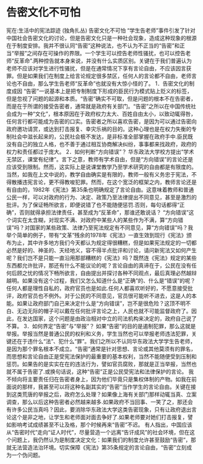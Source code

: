 # 告密文化不可怕

宪在:生活中的宪法踪迹 (独角扎丛)
告密文化不可怕
“学生告老师”事件引发了针对中国社会告密文化的讨论，但是告密文化只是一种社会现象，造成这种现象的根源在于制度安排。我并不很认同“告密”这种说法，也不认为不正当的“告密”和正当“举报”之间存在可操作的界限。一个学生可以控告老师性骚扰，也可以控告老师“反革命”.两种控告就本身来说，并没有什么实质区别。关键在于我们普遍认为老师不应该对学生进行性骚扰，但是在通常情况下享有言论自由，不应该因言获罪。但是如果我们在制度上给言论规定很多禁区，任何人的言论都不自由，老师言论也不自由，那么学生告老师“反革命”也就没有大惊小怪的了。
1．告密文化的制度成因
“告密”一说基本上是把专制制度下形成的臣民行为模式贴上贬义的标签，但是忽视了问题的起源和本质。“告密”确实不可取，但是问题的根本不在告密者，而是在于所谓的接受告密者，通常就是政府有关部门。“告密”之所以在中国传统社会成为一种“文化”，根本原因在于政府权力太大、百姓自由太小，以致动辄得咎，任何言行都可能成为告密的口实。告密者之所以喜欢告密，是因为可以通过告密向政府邀功请赏，或达到打击报复、幸灾乐祸的目的。这种心理也是在权力失衡的专制社会中滋长起来的，公民社会极不发达，是非标准全部掌握在政府手中.臣民既没有自己的独立人格，也不善于通过相互协商解决纠纷，事事都来找政府，政府的权力和责任都过于庞大。
2．如何判断“方向错误”？
华东政法大学校方提出“学术无禁区，课堂有纪律”。言下之意，教师有学术自由，但是“方向错误”的言论还是应该受到限制。然而，这实际上是说课堂教学乃至学术研究的自由都是有限度的。当然，如我在上文中说的，教学自由确实是有限的，教师一般有义务忠于宪法，不得散播违宪言论，更不得教唆犯罪。然而，在这个宽泛的框架之内，教师言论还是有自由的，1982年《宪法》第35条也明确规定了言论自由。这意味着教师和普通公民一样，可以对政府的行为、决定、政策乃至法律提出不同意见，甚至是激烈的批评。为了保证畅所欲言，即便说错了也不能随便惩罚.否则，每句话都得“正确”，否则就得承担法律责任，甚至成为“反革命”，那谁还敢说话？
“方向错误”这个词实在太含糊，对现实不满、对政府中某些人的某些作为不满，算“方向错误”吗？对国家的某些政策、法律乃至宪法规定有不同意见，算“方向错误”吗？我举个简单的例子，带有“文革”残余的1978年《宪法》一直生效到现行《宪法》颁布为止，其中许多地方我们今天都认为规定得很糟糕，但是如果宪法规定的一切都必然是好的、神圣的、天经地义，容不得半点批评和讨论，请问新宪法又如何产生呢？我们岂不是只能一直沿用那部糟糕的《宪法》吗？既然连《宪法》规定的某些东西都允许批评，那还有什么不能议论的呢？言论自由的真谛在于，公民在没有任何后顾之忧的情况下畅所欲言，自由提出并探讨各种不同观点，最后真理必然越辩越明。如果没有这个过程，我们又怎么知道什么是“正确”的、什么是“错误”的呢？
任何人都是理性自私的，政府官员也是如此.任何人都喜欢听好的，不愿意接受批评，政府官员也不例外。对于公民的不同意见，官员很可能听不进去，这是人的本能。如果让政府部门自己来决定什么是“方向错误”，岂不是很危险？这顶不明不白、无边无际的帽子可以戴在任何批评言论之上，人民也就不可能监督政府了。因此，在发达国家，这个问题是由政治相对中立的司法机构来决定的，政府自己说了不算。
3．如何界定“告密”与“举报”？
如果“告密”的目的是遏制犯罪，那么这就是举报。举报当然是普通公民的权利和义务，学生当然也可以举报老师违法犯罪，关键还在于违什么“法”、犯什么“罪”。我们之所以不认同华东政法大学学生告老师，是因为那个罪名根本不成立。“告密”通常是针对思想、言论或其他莫须有的罪名，而思想和言论自由正是受宪法保护的最重要的基本权利，当然不能随便受到压制和惩罚。如果告的是实实在在的违法行为，譬如官员腐败，那就是正当举报，当然也就不属于告密了.或换句话说，这种“告密”正是公民受宪法和法律保护的言论。
我不倾向将主要责任归在告密者身上，因为他们毕竟只是集权体制的产物。如我在前面说的那样，我甚至可以将这种名副其实的“告密”当作学生的言论自由。关键在接到这类荒唐的举报之后，政府怎么处理？如果像上海有关部门那样动辄当真、立案调查，那么以后这种告密者必然越来越多.如果政府不当回事、一笑了之，那还会有许多公民当真吗？因此，要消除华东政法大学这类告密现象，只有让政府退出言论这个是非之地，让学生和老师面对面去争好了.如果老师要对她们打击报复，譬如影响考试成绩甚至不让及格，那个时候再来“告密”不迟。
有人指出，中国应该从“告密时代”走向“证人时代”，尽量营造一个远离“告讦成风”的社会环境，但在这个问题上，我仍然认为是制度决定文化：如果我们的制度允许甚至鼓励“告密”，那就无法营造法治环境。切实保障《宪法》第35条规定的言论自由，“告密”立刻成为一个伪问题。